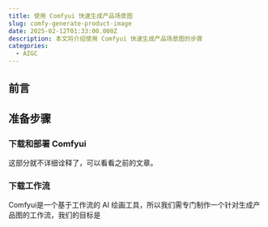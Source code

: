 ```yaml
---
title: 使用 Comfyui 快速生成产品场景图
slug: comfy-generate-product-image
date: 2025-02-12T01:33:00.000Z
description: 本文将介绍使用 Comfyui 快速生成产品场景图的步骤
categories:
  - AIGC
---
```

## 前言



## 准备步骤

### 下载和部署 Comfyui

这部分就不详细诠释了，可以看看之前的文章。

### 下载工作流

Comfyui是一个基于工作流的 AI 绘画工具，所以我们需专门制作一个针对生成产品图的工作流，我们的目标是
